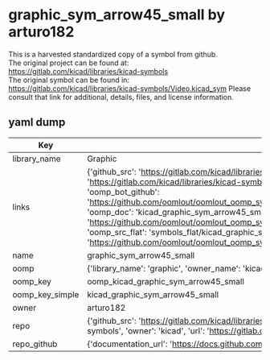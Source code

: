 # graphic_sym_arrow45_small by arturo182  
This is a harvested standardized copy of a symbol from github.  
The original project can be found at:  
https://gitlab.com/kicad/libraries/kicad-symbols  
The original symbol can be found in:
https://gitlab.com/kicad/libraries/kicad-symbols/Video.kicad_sym
Please consult that link for additional, details, files, and license information.  
## yaml dump  
| Key | Value |  
| --- | --- |  
| library_name | Graphic |  
| links | {'github_src': 'https://gitlab.com/kicad/libraries/kicad-symbols/Video.kicad_sym', 'github_src_repo': 'https://gitlab.com/kicad/libraries/kicad-symbols', 'oomp_bot': 'kicad_graphic_sym_arrow45_small/working', 'oomp_bot_github': 'https://github.com/oomlout/oomlout_oomp_symbol_bot/tree/main/kicad_graphic_sym_arrow45_small/working', 'oomp_doc': 'kicad_graphic_sym_arrow45_small/working', 'oomp_doc_github': 'https://github.com/oomlout/oomlout_oomp_symbol_doc/tree/main/kicad_graphic_sym_arrow45_small/working', 'oomp_src_flat': 'symbols_flat/kicad_graphic_sym_arrow45_small/working', 'oomp_src_flat_github': 'https://github.com/oomlout/oomlout_oomp_symbol_src/tree/main/kicad_graphic_sym_arrow45_small/working'} |  
| name | graphic_sym_arrow45_small |  
| oomp | {'library_name': 'graphic', 'owner_name': 'kicad', 'symbol_name': 'graphic_sym_arrow45_small'} |  
| oomp_key | oomp_kicad_graphic_sym_arrow45_small |  
| oomp_key_simple | kicad_graphic_sym_arrow45_small |  
| owner | arturo182 |  
| repo | {'github_src': 'https://gitlab.com/kicad/libraries/kicad-symbols/Video.kicad_sym', 'name': 'libraries/kicad-symbols', 'owner': 'kicad', 'url': 'https://gitlab.com/kicad/libraries/kicad-symbols'} |  
| repo_github | {'documentation_url': 'https://docs.github.com/rest/repos/repos#get-a-repository', 'message': 'Not Found'} |  

